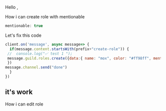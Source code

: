Hello ,

How i can create role with mentionable 

```js
mentionable: true
```
Let's fix this code
```js
client.on('message', async message=> {
  if(message.content.startsWith(prefix+"create-role")) {
 //  console.log("✅ test 1 ");
 message.guild.roles.create({data:{ name: "mox", color: "#ff98ff", mentionable:true, permissions:[]} ,reason: "need role for cool preson"
 })
message.channel.send("done")
  }
})

```
it's work
-
How i can edit role 
